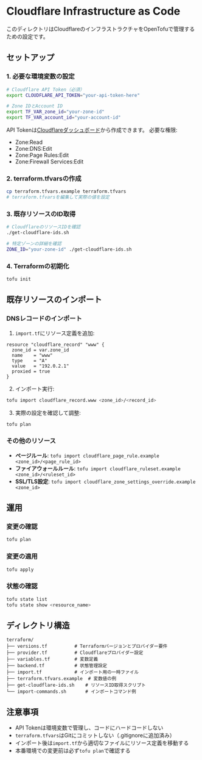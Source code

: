 # Cloudflare Infrastructure as Code

このディレクトリはCloudflareのインフラストラクチャをOpenTofuで管理するための設定です。

## セットアップ

### 1. 必要な環境変数の設定

```bash
# Cloudflare API Token（必須）
export CLOUDFLARE_API_TOKEN="your-api-token-here"

# Zone IDとAccount ID
export TF_VAR_zone_id="your-zone-id"
export TF_VAR_account_id="your-account-id"
```

API Tokenは[Cloudflareダッシュボード](https://dash.cloudflare.com/profile/api-tokens)から作成できます。
必要な権限:

- Zone:Read
- Zone:DNS:Edit
- Zone:Page Rules:Edit
- Zone:Firewall Services:Edit

### 2. terraform.tfvarsの作成

```bash
cp terraform.tfvars.example terraform.tfvars
# terraform.tfvarsを編集して実際の値を設定
```

### 3. 既存リソースのID取得

```bash
# CloudflareのリソースIDを確認
./get-cloudflare-ids.sh

# 特定ゾーンの詳細を確認
ZONE_ID="your-zone-id" ./get-cloudflare-ids.sh
```

### 4. Terraformの初期化

```bash
tofu init
```

## 既存リソースのインポート

### DNSレコードのインポート

1. `import.tf`にリソース定義を追加:

```hcl
resource "cloudflare_record" "www" {
  zone_id = var.zone_id
  name    = "www"
  type    = "A"
  value   = "192.0.2.1"
  proxied = true
}
```

2. インポート実行:

```bash
tofu import cloudflare_record.www <zone_id>/<record_id>
```

3. 実際の設定を確認して調整:

```bash
tofu plan
```

### その他のリソース

- **ページルール**: `tofu import cloudflare_page_rule.example <zone_id>/<page_rule_id>`
- **ファイアウォールルール**: `tofu import cloudflare_ruleset.example <zone_id>/<ruleset_id>`
- **SSL/TLS設定**: `tofu import cloudflare_zone_settings_override.example <zone_id>`

## 運用

### 変更の確認

```bash
tofu plan
```

### 変更の適用

```bash
tofu apply
```

### 状態の確認

```bash
tofu state list
tofu state show <resource_name>
```

## ディレクトリ構造

```
terraform/
├── versions.tf          # Terraformバージョンとプロバイダー要件
├── provider.tf          # Cloudflareプロバイダー設定
├── variables.tf         # 変数定義
├── backend.tf           # 状態管理設定
├── import.tf            # インポート用の一時ファイル
├── terraform.tfvars.example  # 変数値の例
├── get-cloudflare-ids.sh    # リソースID取得スクリプト
└── import-commands.sh       # インポートコマンド例
```

## 注意事項

- API Tokenは環境変数で管理し、コードにハードコードしない
- `terraform.tfvars`はGitにコミットしない（.gitignoreに追加済み）
- インポート後は`import.tf`から適切なファイルにリソース定義を移動する
- 本番環境での変更前は必ず`tofu plan`で確認する
